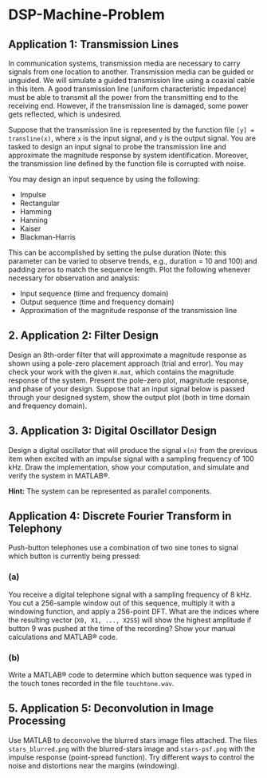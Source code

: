 # DSP-Machine-Problem
## Application 1: Transmission Lines
In communication systems, transmission media are necessary to carry signals from one location to another. Transmission media can be guided or unguided. We will simulate a guided transmission line using a coaxial cable in this item. A good transmission line (uniform characteristic impedance) must be able to transmit all the power from the transmitting end to the receiving end. However, if the transmission line is damaged, some power gets reflected, which is undesired.

Suppose that the transmission line is represented by the function file `[y] = transline(x)`, where `x` is the input signal, and `y` is the output signal. You are tasked to design an input signal to probe the transmission line and approximate the magnitude response by system identification. Moreover, the transmission line defined by the function file is corrupted with noise.

You may design an input sequence by using the following:
- Impulse
- Rectangular
- Hamming
- Hanning
- Kaiser
- Blackman-Harris

This can be accomplished by setting the pulse duration (Note: this parameter can be varied to observe trends, e.g., duration = 10 and 100) and padding zeros to match the sequence length. Plot the following whenever necessary for observation and analysis:
- Input sequence (time and frequency domain)
- Output sequence (time and frequency domain)
- Approximation of the magnitude response of the transmission line

## 2. Application 2: Filter Design
Design an 8th-order filter that will approximate a magnitude response as shown using a pole-zero placement approach (trial and error). You may check your work with the given `H.mat`, which contains the magnitude response of the system. Present the pole-zero plot, magnitude response, and phase of your design. Suppose that an input signal below is passed through your designed system, show the output plot (both in time domain and frequency domain).

## 3. Application 3: Digital Oscillator Design

Design a digital oscillator that will produce the signal `x(n)` from the previous item when excited with an impulse signal with a sampling frequency of 100 kHz. Draw the implementation, show your computation, and simulate and verify the system in MATLAB®. 

**Hint:** The system can be represented as parallel components.

## Application 4: Discrete Fourier Transform in Telephony

Push-button telephones use a combination of two sine tones to signal which button is currently being pressed:

### (a)
You receive a digital telephone signal with a sampling frequency of 8 kHz. You cut a 256-sample window out of this sequence, multiply it with a windowing function, and apply a 256-point DFT. What are the indices where the resulting vector (`X0, X1, ..., X255`) will show the highest amplitude if button 9 was pushed at the time of the recording? Show your manual calculations and MATLAB® code.

### (b)
Write a MATLAB® code to determine which button sequence was typed in the touch tones recorded in the file `touchtone.wav`.

## 5. Application 5: Deconvolution in Image Processing

Use MATLAB to deconvolve the blurred stars image files attached. The files `stars_blurred.png` with the blurred-stars image and `stars-psf.png` with the impulse response (point-spread function). Try different ways to control the noise and distortions near the margins (windowing).


